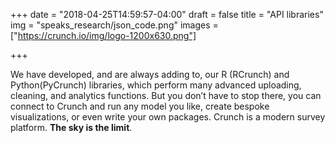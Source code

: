 +++
date = "2018-04-25T14:59:57-04:00"
draft = false
title = "API libraries"
img = "speaks_research/json_code.png"
images = ["https://crunch.io/img/logo-1200x630.png"]


+++

We have developed, and are always adding to, our R (RCrunch) and Python(PyCrunch) libraries, which perform many advanced uploading, cleaning, and analytics functions. But you don’t have to stop there, you can connect to Crunch and run any model you like, create bespoke visualizations, or even write your own packages. Crunch is a modern survey platform.  <strong>The sky is the limit</strong>.

